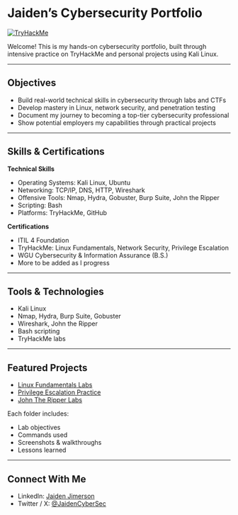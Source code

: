 # Jaiden’s Cybersecurity Portfolio  
[![TryHackMe](https://tryhackme-badges.s3.amazonaws.com/Jaiden.Jimerson.png)](https://tryhackme.com/p/Jaiden.Jimerson)

Welcome! This is my hands-on cybersecurity portfolio, built through intensive practice on TryHackMe and personal projects using Kali Linux.

---

## Objectives
- Build real-world technical skills in cybersecurity through labs and CTFs  
- Develop mastery in Linux, network security, and penetration testing  
- Document my journey to becoming a top-tier cybersecurity professional  
- Show potential employers my capabilities through practical projects  

---

## Skills & Certifications  
**Technical Skills**  
- Operating Systems: Kali Linux, Ubuntu  
- Networking: TCP/IP, DNS, HTTP, Wireshark  
- Offensive Tools: Nmap, Hydra, Gobuster, Burp Suite, John the Ripper  
- Scripting: Bash  
- Platforms: TryHackMe, GitHub  

**Certifications**  
- ITIL 4 Foundation  
- TryHackMe: Linux Fundamentals, Network Security, Privilege Escalation  
- WGU Cybersecurity & Information Assurance (B.S.)  
- More to be added as I progress

---

## Tools & Technologies
- Kali Linux  
- Nmap, Hydra, Burp Suite, Gobuster  
- Wireshark, John the Ripper  
- Bash scripting  
- TryHackMe labs  

---

## Featured Projects
- [Linux Fundamentals Labs](./Linux-Fundamentals)
- [Privilege Escalation Practice](./Privilege-Escalation)
- [John The Ripper Labs](./JohnTheRipper-Labs) 

Each folder includes:
- Lab objectives  
- Commands used  
- Screenshots & walkthroughs  
- Lessons learned  

---

## Connect With Me  
- LinkedIn: [Jaiden Jimerson](https://www.linkedin.com/in/jaiden-jimerson-319995140)  
- Twitter / X: [@JaidenCyberSec](https://x.com/JaidenCyberSec)
